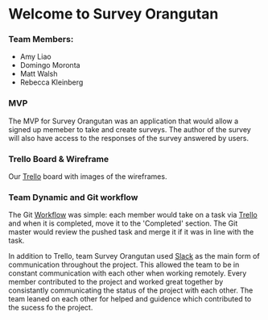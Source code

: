 # Welcome to Survey Orangutan

### Team Members:
- Amy Liao
- Domingo Moronta
- Matt Walsh
- Rebecca Kleinberg

### MVP

The MVP for Survey Orangutan was an application that would allow a signed up memeber to take and create surveys. The author of the survey will also have access to the responses of the survey answered by users.

### Trello Board & Wireframe

Our [Trello][] board with images of the wireframes.

### Team Dynamic and Git workflow

The Git [Workflow][] was simple: each member would take on a task via [Trello][] and when it is completed, move it to the 'Completed' section. The Git master would review the pushed task and merge it if it was in line with the task. 

In addition to Trello, team Survey Orangutan used [Slack][] as the main form of communication throughout the project. This allowed the team to be in constant communication with each other when working remotely. Every member contributed to the project and worked great together by consistantly communicating the status of the project with each other. The team leaned on each other for helped and guidence which contributed to the sucess fo the project.


[Trello]: https://trello.com/b/tki3X0l1/a-dbc-production
[Workflow]: https://github.com/nyc-mud-turtles-2015/survey-orangutan/issues/6
[Slack]: https://surveyorangutan.slack.com/messages/general/
